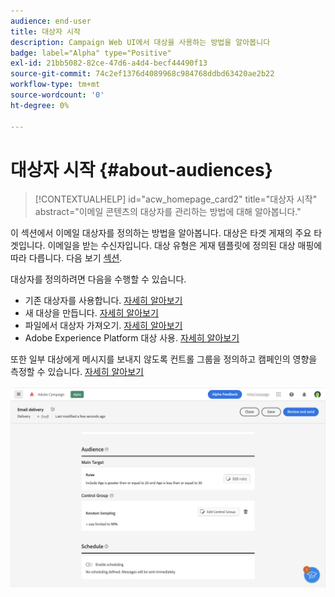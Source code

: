 ```yaml
---
audience: end-user
title: 대상자 시작
description: Campaign Web UI에서 대상을 사용하는 방법을 알아봅니다
badge: label="Alpha" type="Positive"
exl-id: 21bb5082-82ce-47d6-a4d4-becf44490f13
source-git-commit: 74c2ef1376d4089968c984768ddbd63420ae2b22
workflow-type: tm+mt
source-wordcount: '0'
ht-degree: 0%

---
```



# 대상자 시작 {#about-audiences}

>[!CONTEXTUALHELP]
>id="acw_homepage_card2"
>title="대상자 시작"
>abstract="이메일 콘텐츠의 대상자를 관리하는 방법에 대해 알아봅니다."

<!--
Audience only created for the delivery, not available later-->


<!--
Three ways:
* existing audience

Campaign or AEP Audiences

* create new on the fly

query like AEP segment builder (same component with campaign data)

* import from file

show use case with a new audience creation (or import from file?)

control groups like acc: exract, random, based on attribute
-->

이 섹션에서 이메일 대상자를 정의하는 방법을 알아봅니다. 대상은 타겟 게재의 주요 타겟입니다. 이메일을 받는 수신자입니다. 대상 유형은 게재 템플릿에 정의된 대상 매핑에 따라 다릅니다. 다음 보기 [섹션](../email/create-email.md).

대상자를 정의하려면 다음을 수행할 수 있습니다.

* 기존 대상자를 사용합니다. [자세히 알아보기](add-audience.md)
* 새 대상을 만듭니다. [자세히 알아보기](segment-builder.md)
* 파일에서 대상자 가져오기. [자세히 알아보기](import-audience.md)
* Adobe Experience Platform 대상 사용. [자세히 알아보기](aep-audience.md)

또한 일부 대상에게 메시지를 보내지 않도록 컨트롤 그룹을 정의하고 캠페인의 영향을 측정할 수 있습니다. [자세히 알아보기](control-group.md)

![](assets/about-audience.png)
